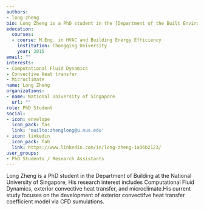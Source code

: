 ```yaml
---
authors:
- long-zheng
bio: Long Zheng is a PhD student in the [Department of the Built Environment](https://cde.nus.edu.sg/dbe/) at the National University of Singapore. His research interest includes Computational Fluid Dynamics, exterior convective heat transfer, and microclimate. His current study focuses on the development of exterior convective heat transfer coefficient model via CFD simulations. 
education:
  courses:
  - course: M.Eng. in HVAC and Building Energy Efficiency
    institution: Chongqing University
    year: 2015
email: ""
interests:
- Computational Fluid Dynamics
- Convective Heat transfer 
- Microclimate
name: Long Zheng
organizations:
- name: National University of Singapore
  url: ""
role: PhD Student
social:
- icon: envelope
  icon_pack: fas
  link: 'mailto:zhenglong@u.nus.edu'
- icon: linkedin
  icon_pack: fab
  link: https://www.linkedin.com/in/long-zheng-1a36b2123/
user_groups:
- PhD Students / Research Assistants
---
```


Long Zheng is a PhD student in the Department of Building at the National University of Singapore, His research interest includes Computational Fluid Dynamics, exterior convective heat transfer, and microclimate.His current study focuses on the development of exterior convectifve heat transfer coefficient model via CFD sumulations.


